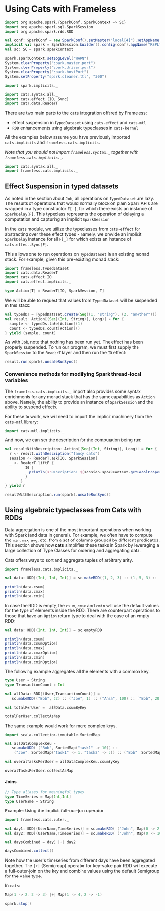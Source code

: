 # Using Cats with Frameless

```scala mdoc:invisible
import org.apache.spark.{SparkConf, SparkContext => SC}
import org.apache.spark.sql.SparkSession
import org.apache.spark.rdd.RDD

val conf: SparkConf = new SparkConf().setMaster("local[4]").setAppName("cats.bec test")
implicit val spark = SparkSession.builder().config(conf).appName("REPL").getOrCreate()
val sc: SC = spark.sparkContext

spark.sparkContext.setLogLevel("WARN")
System.clearProperty("spark.master.port")
System.clearProperty("spark.driver.port")
System.clearProperty("spark.hostPort")
System.setProperty("spark.cleaner.ttl", "300")

import spark.implicits._

import cats.syntax.all._
import cats.effect.{IO, Sync}
import cats.data.ReaderT
```

There are two main parts to the `cats` integration offered by Frameless:
- effect suspension in `TypedDataset` using `cats-effect` and `cats-mtl`
- `RDD` enhancements using algebraic typeclasses in `cats-kernel`

All the examples below assume you have previously imported `cats.implicits` and `frameless.cats.implicits`.

*Note that you should not import `frameless.syntax._` together with `frameless.cats.implicits._`.*

```scala mdoc
import cats.syntax.all._
import frameless.cats.implicits._
```

## Effect Suspension in typed datasets

As noted in the section about `Job`, all operations on `TypedDataset` are lazy. The results of
operations that would normally block on plain Spark APIs are wrapped in a type constructor `F[_]`,
for which there exists an instance of `SparkDelay[F]`. This typeclass represents the operation of
delaying a computation and capturing an implicit `SparkSession`.

In the `cats` module, we utilize the typeclasses from `cats-effect` for abstracting over these
effect types - namely, we provide an implicit `SparkDelay` instance for all `F[_]` for which exists
an instance of `cats.effect.Sync[F]`.

This allows one to run operations on `TypedDataset` in an existing monad stack. For example, given
this pre-existing monad stack:
```scala mdoc
import frameless.TypedDataset
import cats.data.ReaderT
import cats.effect.IO
import cats.effect.implicits._

type Action[T] = ReaderT[IO, SparkSession, T]
```

We will be able to request that values from `TypedDataset` will be suspended in this stack:
```scala mdoc
val typedDs = TypedDataset.create(Seq((1, "string"), (2, "another")))
val result: Action[(Seq[(Int, String)], Long)] = for {
  sample <- typedDs.take[Action](1)
  count <- typedDs.count[Action]()
} yield (sample, count)
```

As with `Job`, note that nothing has been run yet. The effect has been properly suspended. To
run our program, we must first supply the `SparkSession` to the `ReaderT` layer and then
run the `IO` effect:
```scala mdoc
result.run(spark).unsafeRunSync()
```

### Convenience methods for modifying Spark thread-local variables

The `frameless.cats.implicits._` import also provides some syntax enrichments for any monad
stack that has the same capabilities as `Action` above. Namely, the ability to provide an
instance of `SparkSession` and the ability to suspend effects.

For these to work, we will need to import the implicit machinery from the `cats-mtl` library:
```scala mdoc
import cats.mtl.implicits._
```

And now, we can set the description for the computation being run:
```scala mdoc
val resultWithDescription: Action[(Seq[(Int, String)], Long)] = for {
  r <- result.withDescription("fancy cats")
  session <- ReaderT.ask[IO, SparkSession]
  _ <- ReaderT.liftF {
         IO {
           println(s"Description: ${session.sparkContext.getLocalProperty("spark.job.description")}")
         }
       }
} yield r

resultWithDescription.run(spark).unsafeRunSync()
```

## Using algebraic typeclasses from Cats with RDDs

Data aggregation is one of the most important operations when working with Spark (and data in general).
For example, we often have to compute the `min`, `max`, `avg`, etc. from a set of columns grouped by
different predicates. This section shows how **cats** simplifies these tasks in Spark by
leveraging a large collection of Type Classes for ordering and aggregating data.


Cats offers ways to sort and aggregate tuples of arbitrary arity.

```scala mdoc
import frameless.cats.implicits._

val data: RDD[(Int, Int, Int)] = sc.makeRDD((1, 2, 3) :: (1, 5, 3) :: (8, 2, 3) :: Nil)

println(data.csum)
println(data.cmax)
println(data.cmin)
```

In case the RDD is empty, the `csum`, `cmax` and `cmin` will use the default values for the type of
elements inside the RDD. There are counterpart operations to those that have an `Option` return type
to deal with the case of an empty RDD:

```scala mdoc:nest
val data: RDD[(Int, Int, Int)] = sc.emptyRDD

println(data.csum)
println(data.csumOption)
println(data.cmax)
println(data.cmaxOption)
println(data.cmin)
println(data.cminOption)
```

The following example aggregates all the elements with a common key.

```scala mdoc
type User = String
type TransactionCount = Int

val allData: RDD[(User,TransactionCount)] =
   sc.makeRDD(("Bob", 12) :: ("Joe", 1) :: ("Anna", 100) :: ("Bob", 20) :: ("Joe", 2) :: Nil)

val totalPerUser =  allData.csumByKey

totalPerUser.collectAsMap
```

The same example would work for more complex keys.

```scala mdoc
import scala.collection.immutable.SortedMap

val allDataComplexKeu =
   sc.makeRDD( ("Bob", SortedMap("task1" -> 10)) ::
    ("Joe", SortedMap("task1" -> 1, "task2" -> 3)) :: ("Bob", SortedMap("task1" -> 10, "task2" -> 1)) :: ("Joe", SortedMap("task3" -> 4)) :: Nil )

val overalTasksPerUser = allDataComplexKeu.csumByKey

overalTasksPerUser.collectAsMap
```

#### Joins

```scala mdoc
// Type aliases for meaningful types
type TimeSeries = Map[Int,Int]
type UserName = String
```

Example: Using the implicit full-our-join operator

```scala mdoc
import frameless.cats.outer._

val day1: RDD[(UserName,TimeSeries)] = sc.makeRDD( ("John", Map(0 -> 2, 1 -> 4)) :: ("Chris", Map(0 -> 1, 1 -> 2)) :: ("Sam", Map(0 -> 1)) :: Nil )
val day2: RDD[(UserName,TimeSeries)] = sc.makeRDD( ("John", Map(0 -> 10, 1 -> 11)) :: ("Chris", Map(0 -> 1, 1 -> 2)) :: ("Joe", Map(0 -> 1, 1 -> 2)) :: Nil )

val daysCombined = day1 |+| day2

daysCombined.collect()
```

Note how the user's timeseries from different days have been aggregated together.
The `|+|` (Semigroup) operator for key-value pair RDD will execute a full-outer-join
on the key and combine values using the default Semigroup for the value type.

In `cats`:

```scala mdoc
Map(1 -> 2, 2 -> 3) |+| Map(1 -> 4, 2 -> -1)
```

```scala mdoc:invisible
spark.stop()
```

